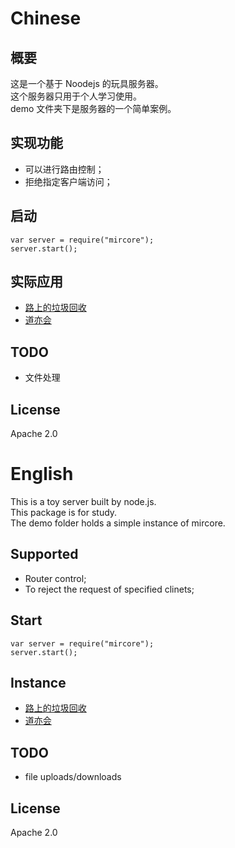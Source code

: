 # Chinese

## 概要
这是一个基于 Noodejs 的玩具服务器。  
这个服务器只用于个人学习使用。  
demo 文件夹下是服务器的一个简单案例。

## 实现功能
* 可以进行路由控制；
* 拒绝指定客户端访问；

## 启动
```
var server = require("mircore");
server.start();
```

## 实际应用
* [路上的垃圾回收](http://waygc.net)
* [道亦会](http://daoyiclub.com)

## TODO
* 文件处理

## License
Apache 2.0

# English
This is a toy server built by node.js.  
This package is for study.  
The demo folder holds a simple instance of mircore.

## Supported
* Router control;
* To reject the request of specified clinets;

## Start
```
var server = require("mircore");
server.start();
```

## Instance
* [路上的垃圾回收](http://waygc.net)
* [道亦会](http://daoyiclub.com)

## TODO
* file uploads/downloads

## License
Apache 2.0
